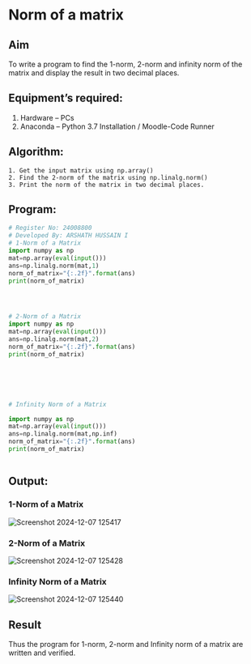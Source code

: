 # Norm of a matrix
## Aim
To write a program to find the 1-norm, 2-norm and infinity norm of the matrix and display the result in two decimal places.
## Equipment’s required:
1.	Hardware – PCs
2.	Anaconda – Python 3.7 Installation / Moodle-Code Runner
## Algorithm:
	1. Get the input matrix using np.array()   
    2. Find the 2-norm of the matrix using np.linalg.norm()
	3. Print the norm of the matrix in two decimal places.
## Program:
```Python
# Register No: 24008800
# Developed By: ARSHATH HUSSAIN I
# 1-Norm of a Matrix
import numpy as np
mat=np.array(eval(input()))
ans=np.linalg.norm(mat,1)
norm_of_matrix="{:.2f}".format(ans)
print(norm_of_matrix)




# 2-Norm of a Matrix
import numpy as np
mat=np.array(eval(input()))
ans=np.linalg.norm(mat,2)
norm_of_matrix="{:.2f}".format(ans)
print(norm_of_matrix)






# Infinity Norm of a Matrix

import numpy as np
mat=np.array(eval(input()))
ans=np.linalg.norm(mat,np.inf)
norm_of_matrix="{:.2f}".format(ans)
print(norm_of_matrix)



```
## Output:
### 1-Norm of a Matrix
![Screenshot 2024-12-07 125417](https://github.com/user-attachments/assets/faf21e0d-6509-456c-b73b-652affe223c9)


### 2-Norm of a Matrix
![Screenshot 2024-12-07 125428](https://github.com/user-attachments/assets/f44765e5-68b4-4316-9879-61dbeb68c939)

### Infinity Norm of a Matrix
![Screenshot 2024-12-07 125440](https://github.com/user-attachments/assets/1ce34de8-e5f4-485f-80eb-6437684ba0ff)

## Result
Thus the program for 1-norm, 2-norm and Infinity norm of a matrix are written and verified.
